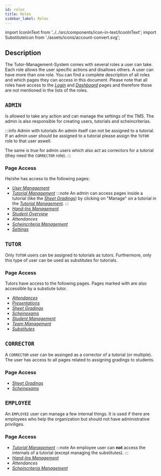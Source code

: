 ```yaml
---
id: roles
title: Roles
sidebar_label: Roles
---
```


import IconInText from '../../src/components/icon-in-text/IconInText';
import SubstituteIcon from './assets/icons/account-convert.svg';

## Description

The Tutor-Management-System comes with several roles a user can take. Each role allows the user specific actions and disallows others. A user can have more than one role. You can find a complete description of all roles and which pages they can access in this document. Please note that all roles have access to the [_Login_](./login) and [_Dashboard_](./dashboard) pages and therefore those are not mentioned in the lists of the roles.

## `ADMIN`

Is allowed to take any action and can manage the settings of the TMS. The admin is also responsible for creating users, tutorials and scheincriterias.

:::info Admin with tutorials
An admin itself can not be assigned to a tutorial. If an admin user should be assigned to a tutorial please assign the `TUTOR` role to that user aswell.

The same is true for admin users which also act as correctors for a tutorial (they need the `CORRECTOR` role).
:::

### Page Access

He/she has access to the following pages:

-   [_User Management_](./user_management)
-   [_Tutorial Management_](./tutorial_management)
    :::note
    An admin can access pages inside a tutorial (like the [_Sheet Gradings_](./sheet_gradings)) by clicking on "Manage" on a tutorial in the [_Tutorial Management_](./tutorial_management).
    :::
-   [_Hand-Ins Management_](./hand_ins)
-   [_Student Overview_](./student_overview)
-   _Attendances_
-   [_Scheincriteria Management_](./criterias)
-   [_Settings_](./settings)

## `TUTOR`

Only `TUTOR` users can be assigned to tutorials as tutors. Furthermore, only this type of user can be used as substitutes for tutorials.

### Page Access

Tutors have access to the following pages. Pages marked with <IconInText icon={SubstituteIcon} /> are also accessible by a substiute tutor.

-   [_Attendances_](./attendances) <IconInText icon={SubstituteIcon} small />
-   [_Presentations_](./presentations) <IconInText icon={SubstituteIcon} small />
-   [_Sheet Gradings_](./sheet_gradings)
-   [_Scheinexams_](./scheinexam_gradings)
-   [_Student Management_](./student_management)
-   [_Team Management_](./team_management)
-   [_Substitutes_](./substitutes)

## `CORRECTOR`

A `CORRECTOR` user can be assinged as a corrector of a tutorial (or multiple). The user has access to all pages related to assigning gradings to students.

### Page Access

-   [_Sheet Gradings_](./sheet_gradings)
-   [_Scheinexams_](./scheinexam_gradings)

## `EMPLOYEE`

An `EMPLOYEE` user can manage a few internal things. It is used if there are employees who help the organization but should not have administrative priviliges.

### Page Access

-   [_Tutorial Management_](./tutorial_management)
    :::note
    An employee user can **not** access the internals of a tutorial (except managing the substitutes).
    :::
-   [_Hand-Ins Management_](./hand_ins)
-   _Attendances_
-   [_Scheincriteria Management_](./criterias)

